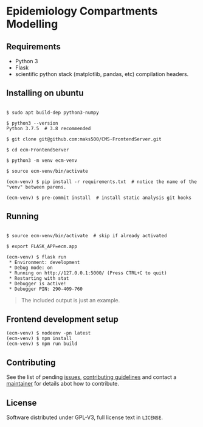 # Epidemiology Compartments Modelling

## Requirements

- Python 3
- Flask
- scientific python stack (matplotlib, pandas, etc) compilation headers.

## Installing on ubuntu

```shell

$ sudo apt build-dep python3-numpy

$ python3 --version
Python 3.7.5  # 3.8 recommended

$ git clone git@github.com:maks500/CMS-FrontendServer.git

$ cd ecm-FrontendServer

$ python3 -m venv ecm-venv

$ source ecm-venv/bin/activate

(ecm-venv) $ pip install -r requirements.txt  # notice the name of the "venv" between parens.

(ecm-venv) $ pre-commit install  # install static analysis git hooks

```

## Running

```shell

$ source ecm-venv/bin/activate  # skip if already activated

$ export FLASK_APP=ecm.app

(ecm-venv) $ flask run
 * Environment: development
 * Debug mode: on
 * Running on http://127.0.0.1:5000/ (Press CTRL+C to quit)
 * Restarting with stat
 * Debugger is active!
 * Debugger PIN: 290-409-760

```

> The included output is just an example.

## Frontend development setup

```shell
(ecm-venv) $ nodeenv -pn latest
(ecm-venv) $ npm install
(ecm-venv) $ npm run build
```

## Contributing

See the list of pending [issues](https://github.com/maks500/ecm-FrontendServer/issues), [contributing guidelines](CONTRIBUTING.md) and contact a [maintainer](MAINTAINERS) for details abot how to contribute.

## License

Software distributed under GPL-V3, full license text in `LICENSE`.
